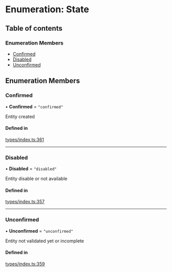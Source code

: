 # Enumeration: State

## Table of contents

### Enumeration Members

- [Confirmed](State.md#confirmed)
- [Disabled](State.md#disabled)
- [Unconfirmed](State.md#unconfirmed)

## Enumeration Members

### Confirmed

• **Confirmed** = ``"confirmed"``

Entity created

#### Defined in

[types/index.ts:361](https://github.com/nevermined-io/react-components/blob/8455fbd/catalog/src/types/index.ts#L361)

___

### Disabled

• **Disabled** = ``"disabled"``

Entity disable or not available

#### Defined in

[types/index.ts:357](https://github.com/nevermined-io/react-components/blob/8455fbd/catalog/src/types/index.ts#L357)

___

### Unconfirmed

• **Unconfirmed** = ``"unconfirmed"``

Entity not validated yet or incomplete

#### Defined in

[types/index.ts:359](https://github.com/nevermined-io/react-components/blob/8455fbd/catalog/src/types/index.ts#L359)
